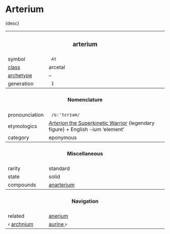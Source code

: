 # Arterium

{desc}


<table>
  <tr>
    <th colspan="2"> <h3> arterium </h3> </th>
  </tr>
  <tr>
    <td> symbol </td>
    <td> <code> At </code> </td>
  </tr>
  <tr>
    <td> <a href="../readme.md#class"> class </td>
    <td> arcetal </td> 
  </tr>
  <tr>
    <td> <a href="../readme.md#archetype"> archetype </td>
    <td> – </td>
  </tr>
  <tr>
    <td> generation </td>
    <td> <code> I </code> </td>
  </tr>
  <tr>
    <th colspan="2"> <h4> Nomenclature </h4> </th>
  </tr>
  <tr>
    <td> pronounciation </td>
    <td> <code> /ɑː'tɛrɪəm/ </code> </td> 
  </tr>
  <tr>
    <td> etymologics </td>
    <td> <a href="../../Yu-Gi-Oh!/cards/xyz/Arterion the Superkinetic Warrior"><em>Arterion</em> the Superkinetic Warrior</a> (legendary figure) + English </em>-ium</em> ‘element’ </td>
  </tr>
  <tr>
    <td> category </td>
    <td> eponymous </td>
  </tr>
  <tr>
    <th colspan="2"> <h4> Miscellaneous </h4> </th>
  </tr>
  <tr>
    <td> rarity </td>
    <td> standard </td>
  </tr>
  <tr>
    <td> state </td>
    <td> solid </td>
  </tr>
  <tr>
    <td> compounds </td>
    <td> <a href="../compounds/anarterium.md"> anarterium </a> </td>
  </tr>
  <tr>
    <th colspan="2"> <h4> Navigation </h4> </th>
  </tr>
  <tr>
    <td> related </td>
    <td> <a href="anerium.md"> anerium </a> </td>
  </tr>
  <tr>
    <td> ‹ <a href="archnium.md"> archnium </a> </td>
    <td> <a href="aurine.md"> aurine </a> › </td>
  </tr>
</table>
